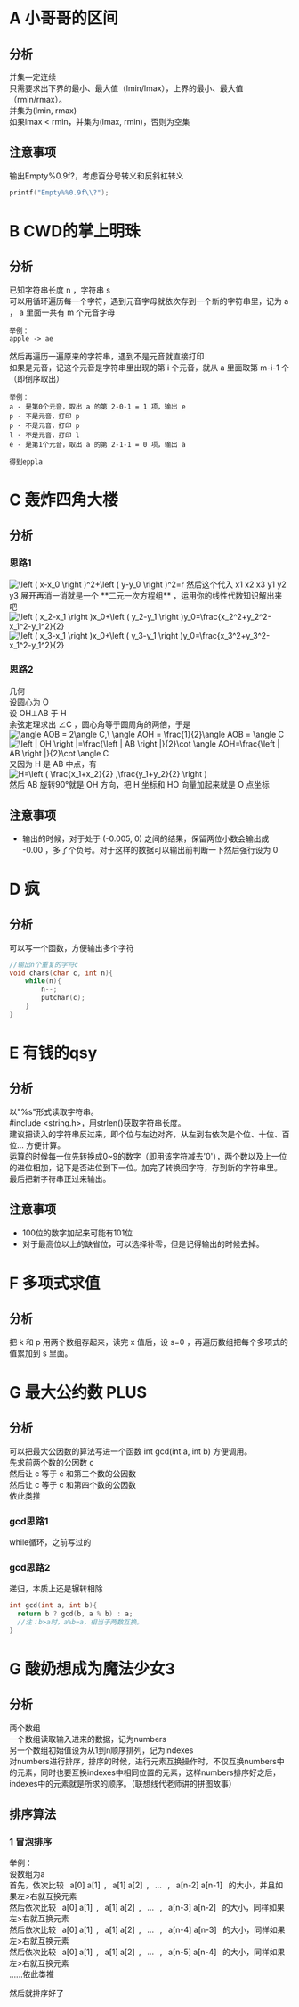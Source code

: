 # A 小哥哥的区间

## 分析

并集一定连续  
只需要求出下界的最小、最大值（lmin/lmax），上界的最小、最大值（rmin/rmax）。  
并集为(lmin, rmax)  
如果lmax < rmin，并集为(lmax, rmin)，否则为空集  

## 注意事项

输出Empty%0.9f\?，考虑百分号转义和反斜杠转义  

```c
printf("Empty%%0.9f\\?");
```

# B CWD的掌上明珠

## 分析

已知字符串长度 n ，字符串 s  
可以用循环遍历每一个字符，遇到元音字母就依次存到一个新的字符串里，记为 a ， a 里面一共有 m 个元音字母

```
举例：  
apple -> ae
```

然后再遍历一遍原来的字符串，遇到不是元音就直接打印  
如果是元音，记这个元音是字符串里出现的第 i 个元音，就从 a 里面取第 m-i-1 个（即倒序取出）  

```
举例：  
a - 是第0个元音，取出 a 的第 2-0-1 = 1 项，输出 e  
p - 不是元音，打印 p  
p - 不是元音，打印 p  
l - 不是元音，打印 l  
e - 是第1个元音，取出 a 的第 2-1-1 = 0 项，输出 a

得到eppla
```

# C 轰炸四角大楼

## 分析

### 思路1

<img src="https://latex.codecogs.com/gif.latex?\dpi{150}&space;\left&space;(&space;x-x_0&space;\right&space;)^2&plus;\left&space;(&space;y-y_0&space;\right&space;)^2=r" title="\left ( x-x_0 \right )^2+\left ( y-y_0 \right )^2=r" />  
然后这个代入 x1 x2 x3 y1 y2 y3 展开再消一消就是一个 **二元一次方程组** ，运用你的线性代数知识解出来吧  
<img src="https://latex.codecogs.com/gif.latex?\dpi{150}&space;\left&space;(&space;x_2-x_1&space;\right&space;)x_0&plus;\left&space;(&space;y_2-y_1&space;\right&space;)y_0=\frac{x_2^2&plus;y_2^2-x_1^2-y_1^2}{2}" title="\left ( x_2-x_1 \right )x_0+\left ( y_2-y_1 \right )y_0=\frac{x_2^2+y_2^2-x_1^2-y_1^2}{2}" />  
<img src="https://latex.codecogs.com/gif.latex?\dpi{150}&space;\left&space;(&space;x_3-x_1&space;\right&space;)x_0&plus;\left&space;(&space;y_3-y_1&space;\right&space;)y_0=\frac{x_3^2&plus;y_3^2-x_1^2-y_1^2}{2}" title="\left ( x_3-x_1 \right )x_0+\left ( y_3-y_1 \right )y_0=\frac{x_3^2+y_3^2-x_1^2-y_1^2}{2}" />  

### 思路2

几何  
设圆心为 O  
设 OH⊥AB 于 H  
余弦定理求出 ∠C ，圆心角等于圆周角的两倍，于是  
<img src="https://latex.codecogs.com/gif.latex?\dpi{150}&space;\angle&space;AOB&space;=&space;2\angle&space;C,\&space;\angle&space;AOH&space;=&space;\frac{1}{2}\angle&space;AOB&space;=&space;\angle&space;C" title="\angle AOB = 2\angle C,\ \angle AOH = \frac{1}{2}\angle AOB = \angle C" />  
<img src="https://latex.codecogs.com/gif.latex?\dpi{150}&space;\left&space;|&space;OH&space;\right&space;|=\frac{\left&space;|&space;AB&space;\right&space;|}{2}\cot&space;\angle&space;AOH=\frac{\left&space;|&space;AB&space;\right&space;|}{2}\cot&space;\angle&space;C" title="\left | OH \right |=\frac{\left | AB \right |}{2}\cot \angle AOH=\frac{\left | AB \right |}{2}\cot \angle C" />  
又因为 H 是 AB 中点，有  
<img src="https://latex.codecogs.com/gif.latex?\dpi{150}&space;H=\left&space;(&space;\frac{x_1&plus;x_2}{2}&space;,\frac{y_1&plus;y_2}{2}&space;\right&space;)" title="H=\left ( \frac{x_1+x_2}{2} ,\frac{y_1+y_2}{2} \right )" />  
然后 AB 旋转90°就是 OH 方向，把 H 坐标和 HO 向量加起来就是 O 点坐标  

## 注意事项

- 输出的时候，对于处于 (-0.005, 0) 之间的结果，保留两位小数会输出成 -0.00 ，多了个负号。对于这样的数据可以输出前判断一下然后强行设为 0  

# D 疯

## 分析

可以写一个函数，方便输出多个字符  

```c
//输出n个重复的字符c
void chars(char c, int n){
    while(n){
        n--;
        putchar(c);
    }
}
```

# E 有钱的qsy

## 分析

以"%s"形式读取字符串。  
\#include \<string.h\>，用strlen()获取字符串长度。  
建议把读入的字符串反过来，即个位与左边对齐，从左到右依次是个位、十位、百位... 方便计算。  
运算的时候每一位先转换成0~9的数字（即用该字符减去'0'），两个数以及上一位的进位相加，记下是否进位到下一位。加完了转换回字符，存到新的字符串里。  
最后把新字符串正过来输出。  

## 注意事项

- 100位的数字加起来可能有101位  
- 对于最高位以上的缺省位，可以选择补零，但是记得输出的时候去掉。  

# F 多项式求值

## 分析

把 k 和 p 用两个数组存起来，读完 x 值后，设 s=0 ，再遍历数组把每个多项式的值累加到 s 里面。  

# G 最大公约数 PLUS

## 分析

可以把最大公因数的算法写进一个函数 int gcd(int a, int b) 方便调用。  
先求前两个数的公因数 c   
然后让 c 等于 c 和第三个数的公因数  
然后让 c 等于 c 和第四个数的公因数  
依此类推  

### gcd思路1

while循环，之前写过的  

### gcd思路2

递归，本质上还是辗转相除  

```c
int gcd(int a, int b){
  return b ? gcd(b, a % b) : a;
  //注：b>a时，a%b=a，相当于两数互换。
}
```

# G 酸奶想成为魔法少女3

## 分析

两个数组  
一个数组读取输入进来的数据，记为numbers  
另一个数组初始值设为从1到n顺序排列，记为indexes  
对numbers进行排序，排序的时候，进行元素互换操作时，不仅互换numbers中的元素，同时也要互换indexes中相同位置的元素，这样numbers排序好之后，indexes中的元素就是所求的顺序。（联想线代老师讲的拼图故事）

## 排序算法

### 1 冒泡排序

举例：  
设数组为a  
首先，依次比较 &ensp;a\[0\] a\[1\]&ensp;,&ensp; a\[1\] a\[2\]&ensp;,&ensp; ... &ensp;,&ensp; a\[n-2\] a\[n-1\] &ensp;的大小，并且如果左>右就互换元素  
然后依次比较 &ensp;a\[0\] a\[1\]&ensp;,&ensp; a\[1\] a\[2\]&ensp;,&ensp; ... &ensp;,&ensp; a\[n-3\] a\[n-2\] &ensp;的大小，同样如果左>右就互换元素  
然后依次比较 &ensp;a\[0\] a\[1\]&ensp;,&ensp; a\[1\] a\[2\]&ensp;,&ensp; ... &ensp;,&ensp; a\[n-4\] a\[n-3\] &ensp;的大小，同样如果左>右就互换元素  
然后依次比较 &ensp;a\[0\] a\[1\]&ensp;,&ensp; a\[1\] a\[2\]&ensp;,&ensp; ... &ensp;,&ensp; a\[n-5\] a\[n-4\] &ensp;的大小，同样如果左>右就互换元素  
......依此类推  
  
然后就排序好了  
